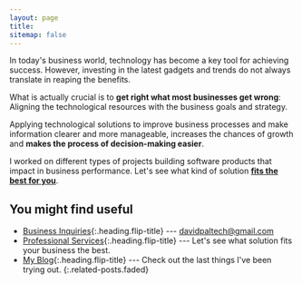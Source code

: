 ```yaml
---
layout: page
title: 
sitemap: false
---
```


In today's business world, technology has become a key tool for achieving success. However, investing in the latest gadgets and trends do not always translate in reaping the benefits. 

What is actually crucial is to <b>get right what most businesses get wrong</b>: Aligning the technological resources with the business goals and strategy.

Applying technological solutions to improve business processes and make information clearer and more manageable, increases the chances of growth and <b>makes the process of decision-making easier</b>.

I worked on different types of projects building software products that impact in business performance. Let's see what kind of solution <b>[fits the best for you](services)</b>.

<!-- I’m a connector—between business and technology, product and market, company and customer. My work is to align and focus these relationships on common goals and exceptional outcomes.

I’ve created high-impact partnerships, deals, teams, and over $300M in revenue throughout the internet value chain, from browsers to data centers, cloud computing to connected devices, and streaming media to personal data. Now, I’m working toward a future built on Bitcoin. -->

## You might find useful
* [Business Inquiries]{:.heading.flip-title} --- davidpaltech@gmail.com
* [Professional Services]{:.heading.flip-title} --- Let's see what solution fits your business the best.
* [My Blog]{:.heading.flip-title} --- Check out the last things I've been trying out.
{:.related-posts.faded}

<!-- After you've familiarized yourself with Hydejack, you can delete the following folders and files
containing example content:

~~~
├── _featured_categories
│   └── example.md
├── _projects
│   └── *
├── docs
├── example
├── licenses
├── assets
│   └── img
│       ├── blog
│       ├── docs
│       └── projects
├── CHANGELOG.md
├── forms-by-example.md
├── LICENSE.md
└── NOTICE.md
~~~ -->

[Business Inquiries]: mailto:davidpaltech@gmail.com
[professional services]: services
[my blog]: blog
